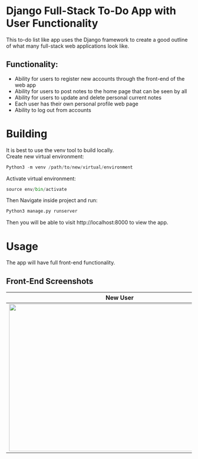 # Django Full-Stack To-Do App with User Functionality 

This to-do list like app uses the Django framework to create a good outline of what many full-stack web applications look like.
<br />
## Functionality:

* Ability for users to register new accounts through the front-end of the web app
* Ability for users to post notes to the home page that can be seen by all
* Ability for users to update and delete personal current notes
* Each user has their own personal profile web page
* Ability to log out from accounts

# Building
It is best to use the venv tool to build locally.<br />
Create new virtual environment:
```python
Python3 -m venv /path/to/new/virtual/environment
```
Activate virtual environment:
```python
source env/bin/activate 
```
Then Navigate inside project and run:
```python
Python3 manage.py runserver
```
Then you will be able to visit http://localhost:8000 to view the app.

# Usage
The app will have full front-end functionality.
## Front-End Screenshots


New User            |  Existing user
:-------------------------:|:-------------------------:
<img src="https://i.imgur.com/RzMwE0P.png" width="600" height="400">  |  <img src="https://i.imgur.com/7Lhsl0a.png" width="600" height="400">




